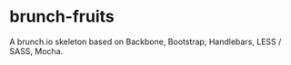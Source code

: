 brunch-fruits
=============

A brunch.io skeleton based on Backbone, Bootstrap, Handlebars, LESS / SASS, Mocha.